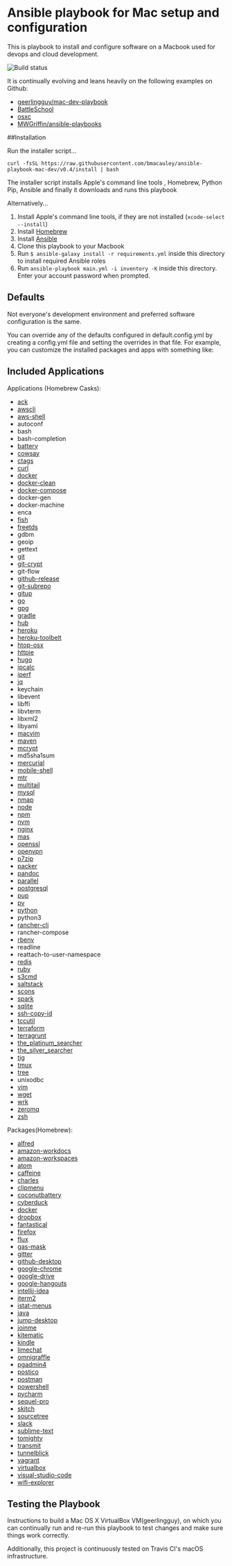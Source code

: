 # Ansible playbook for Mac setup and configuration

This is playbook to install and configure software on a Macbook used for devops and cloud development.

![Build status](https://travis-ci.org/bmacauley/ansible-playbook-mac-dev.svg?branch=master)

It is continually evolving and leans heavily on the following examples on Github:

* [geerlingguy/mac-dev-playbook](https://github.com/geerlingguy/mac-dev-playbook)
* [BattleSchool](http://spencer.gibb.us/blog/2014/02/03/introducing-battleschool)
* [osxc](https://github.com/osxc)
* [MWGriffin/ansible-playbooks](https://github.com/MWGriffin/ansible-playbooks)

##Installation

Run the installer script...

```shell
curl -fsSL https://raw.githubusercontent.com/bmacauley/ansible-playbook-mac-dev/v0.4/install | bash
```

The installer script installs Apple's command line tools , Homebrew, Python Pip, Ansible and finally it downloads and runs this playbook


Alternatively...

1. Install Apple's command line tools, if they are not installed (`xcode-select --install`)
2. Install [Homebrew](http://brew.sh/)
3. Install [Ansible](http://docs.ansible.com/ansible/intro_installation.html)
4. Clone this playbook to your Macbook
5. Run `$ ansible-galaxy install -r requirements.yml` inside this directory to install required Ansible roles
6. Run `ansible-playbook main.yml -i inventory -K` inside this directory. Enter your account password when prompted.


## Defaults

Not everyone's development environment and preferred software configuration is the same.

You can override any of the defaults configured in default.config.yml by creating a config.yml file and setting the overrides in that file. For example, you can customize the installed packages and apps with something like:




## Included Applications

Applications (Homebrew Casks):

  - [ack](http://beyondgrep.com/)
  - [awscli](https://aws.amazon.com/cli/)
  - [aws-shell](https://aws.amazon.com/blogs/developer/super-charge-your-aws-command-line-experience-with-aws-shell/) 
  - autoconf
  - bash
  - bash-completion
  - [battery](https://github.com/Goles/Battery)
  - [cowsay](https://en.wikipedia.org/wiki/Cowsay)
  - [ctags](http://ctags.sourceforge.net/)
  - [curl](https://curl.haxx.se/)
  - [docker](https://www.docker.com/)
  - [docker-clean](https://github.com/ZZROTDesign/docker-clean)
  - [docker-compose](https://docs.docker.com/compose/)
  - docker-gen
  - docker-machine
  - enca
  - [fish](https://fishshell.com/)
  - [freetds](http://www.freetds.org/)
  - gdbm
  - geoip
  - gettext
  - [git](https://git-scm.com/)
  - [git-crypt](https://github.com/AGWA/git-crypt)
  - git-flow
  - [github-release](https://github.com/aktau/github-release)
  - [git-subrepo](https://github.com/ingydotnet/git-subrepo)
  - [gitup](http://gitup.co/)
  - [go](https://golang.org/)
  - [gpg](https://www.gnupg.org/)
  - [gradle](https://gradle.org/)
  - [hub](https://hub.github.com/)
  - [heroku](https://www.heroku.com/)
  - [heroku-toolbelt](https://devcenter.heroku.com/articles/heroku-cli)
  - [htop-osx](https://hisham.hm/htop/)
  - [httpie](https://httpie.org/)
  - [hugo](https://gohugo.io/)
  - [ipcalc](http://jodies.de/ipcalc)
  - [iperf](https://iperf.fr/)
  - [jq](https://stedolan.github.io/jq/)
  - keychain
  - libevent
  - libffi
  - libvterm
  - libxml2
  - libyaml
  - [macvim](http://macvim-dev.github.io/macvim/)
  - [maven](https://maven.apache.org/)
  - [mcrypt](http://mcrypt.sourceforge.net/)
  - md5sha1sum
  - [mercurial](https://www.mercurial-scm.org/)
  - [mobile-shell](https://mosh.org/)
  - [mtr](https://en.wikipedia.org/wiki/MTR_(software))
  - [multitail](https://www.vanheusden.com/multitail/)
  - [mysql](https://www.mysql.com/)
  - [nmap](https://nmap.org/)
  - [node](https://nodejs.org/en/)
  - [npm](https://www.npmjs.com/)
  - [nvm](https://github.com/creationix/nvm)
  - [nginx](https://www.nginx.com/)
  - [mas](https://github.com/mas-cli/mas)
  - [openssl](https://www.openssl.org/)
  - [openvpn](https://openvpn.net/)
  - [p7zip](http://p7zip.sourceforge.net/)
  - [packer](https://www.packer.io/)
  - [pandoc](http://pandoc.org/)
  - [parallel](https://www.gnu.org/software/parallel/)
  - [postgresql](https://www.postgresql.org/)
  - [pup](https://github.com/grahamlyons/pup)
  - [pv](https://linux.die.net/man/1/pv)
  - [python](https://www.python.org/)
  - python3
  - [rancher-cli](http://rancher.com/)
  - rancher-compose
  - [rbenv](https://github.com/rbenv/rbenv)
  - readline
  - reattach-to-user-namespace
  - [redis](https://redis.io/)
  - [ruby](https://www.ruby-lang.org/en/)
  - [s3cmd](http://s3tools.org/s3cmd)
  - [saltstack](https://saltstack.com/)
  - [scons](http://scons.org/)
  - [spark](https://zachholman.com/spark/)
  - [sqlite](https://sqlite.org/)
  - [ssh-copy-id](https://linux.die.net/man/1/ssh-copy-id)
  - [tccutil](https://github.com/jacobsalmela/tccutil)
  - [terraform](https://www.terraform.io/)
  - [terragrunt](https://github.com/gruntwork-io/terragrunt)
  - [the_platinum_searcher](https://github.com/monochromegane/the_platinum_searcher)
  - [the_silver_searcher](https://github.com/ggreer/the_silver_searcher)
  - [tig](https://github.com/jonas/tig)
  - [tmux](https://tmux.github.io/)
  - [tree](https://www.cyberciti.biz/faq/linux-show-directory-structure-command-line/)
  - unixodbc
  - [vim](http://www.vim.org/)
  - [wget](https://www.gnu.org/software/wget/)
  - [wrk](https://github.com/wg/wrk)
  - [zeromq](http://zeromq.org/)
  - [zsh](https://en.wikipedia.org/wiki/Z_shell)


Packages(Homebrew):

  - [alfred](https://www.alfredapp.com/)
  - [amazon-workdocs](https://aws.amazon.com/workdocs/)
  - [amazon-workspaces](https://aws.amazon.com/workspaces/)
  - [atom](https://atom.io/)
  - [caffeine](http://lightheadsw.com/caffeine/)
  - [charles](https://www.charlesproxy.com/)
  - [clipmenu](http://www.clipmenu.com/)
  - [coconutbattery](http://www.coconut-flavour.com/coconutbattery/)
  - [cyberduck](https://cyberduck.io/?l=en)
  - [docker](https://www.docker.com/products/docker)
  - [dropbox](https://www.dropbox.com/)
  - [fantastical](https://flexibits.com/fantastical)
  - [firefox](https://www.mozilla.org/en-GB/firefox/)
  - [flux](https://justgetflux.com/)
  - [gas-mask](https://github.com/2ndalpha/gasmask)
  - [gitter](https://gitter.im/)
  - [github-desktop](https://desktop.github.com/)
  - [google-chrome](https://www.google.co.uk/chrome/)
  - [google-drive](https://www.google.com/drive/)
  - [google-hangouts](https://hangouts.google.com/)
  - [intellij-idea](https://www.jetbrains.com/idea/)
  - [iterm2](https://www.iterm2.com/)
  - [istat-menus](https://bjango.com/mac/istatmenus/)
  - [java](https://www.java.com/en/)
  - [jump-desktop](https://jumpdesktop.com/)
  - [joinme](https://www.join.me/)
  - [kitematic](https://kitematic.com/)
  - [kindle](https://www.amazon.com/Kindle-eBooks/)
  - [limechat](http://limechat.net/mac/)
  - [omnigraffle](https://www.omnigroup.com/omnigraffle)
  - [pgadmin4](https://www.pgadmin.org/)
  - [postico](https://eggerapps.at/postico/)
  - [postman](https://www.getpostman.com/)
  - [powershell](https://msdn.microsoft.com/en-us/powershell/)
  - [pycharm](https://www.jetbrains.com/pycharm/)
  - [sequel-pro](https://www.sequelpro.com/)
  - [skitch](https://evernote.com/skitch/)
  - [sourcetree](https://www.sourcetreeapp.com/)
  - [slack](https://slack.com/)
  - [sublime-text](https://www.sublimetext.com/)
  - [tomighty](http://tomighty.org/)
  - [transmit](https://panic.com/transmit/)
  - [tunnelblick](https://tunnelblick.net/)
  - [vagrant](https://www.vagrantup.com/)
  - [virtualbox](https://www.virtualbox.org/)
  - [visual-studio-code](https://code.visualstudio.com/)
  - [wifi-explorer](https://www.adriangranados.com/apps/wifi-explorer)

## Testing the Playbook
Instructions to build a Mac OS X VirtualBox VM(geerlingguy), on which you can continually run and re-run this playbook to test changes and make sure things work correctly.

Additionally, this project is continuously tested on Travis CI's macOS infrastructure.


